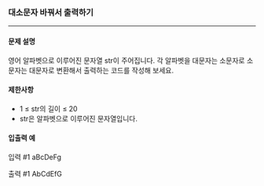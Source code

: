 ### 대소문자 바꿔서 출력하기

***

#### 문제 설명

영어 알파벳으로 이루어진 문자열 str이 주어집니다. 각 알파벳을 대문자는 소문자로 소문자는 대문자로 변환해서 출력하는 코드를 작성해 보세요.

#### 제한사항

- 1 ≤ str의 길이 ≤ 20  
- str은 알파벳으로 이루어진 문자열입니다.

#### 입출력 예

입력 #1 aBcDeFg

출력 #1 AbCdEfG
